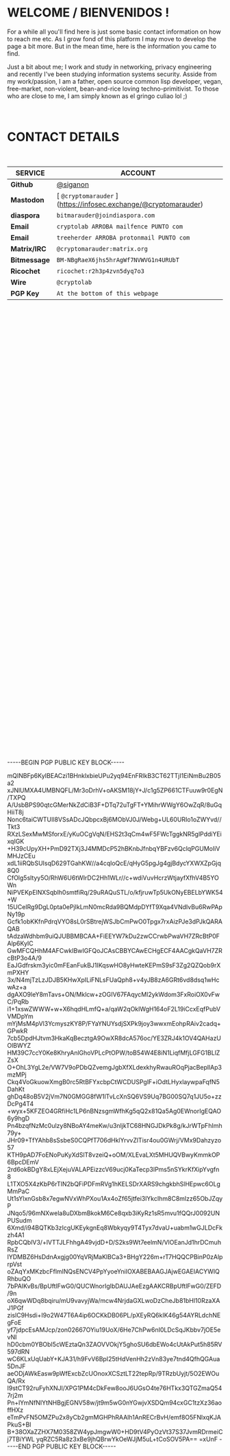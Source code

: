 # WELCOME / BIENVENIDOS !

For a while all you'll find here is just some basic contact information on how to reach me etc. As I grow fond of this platform I may move to develop the page a bit more. But in the mean time, here is the information you came to find.  

Just a bit about me; I work and study in networking, privacy engineering and recently I've been studying information systems security. Asside from my work/passion, I am a father, open source common lisp developer, vegan, free-market, non-violent, bean-and-rice loving techno-primitivist. To those who are close to me, I am simply known as el gringo culiao lol ;)  


<br />

# CONTACT DETAILS
<br />

**SERVICE** | **ACCOUNT**
------------ | -------------
**Github** | [@siganon](https://github.com/siganon)
**Mastodon** | [ `@cryptomarauder` ] (https://infosec.exchange/@cryptomarauder)
**diaspora** | `bitmarauder@joindiaspora.com`
**Email** | `cryptolab ARROBA mailfence PUNTO com`
**Email** | `treeherder ARROBA protonmail PUNTO com`
**Matrix/IRC** | `@cryptomarauder:matrix.org`
**Bitmessage** | `BM-NBgRaeX6jhs5hrAgWf7NVWVG1n4URUbT`
**Ricochet** | `ricochet:r2h3p4zvn5dyq7o3`
**Wire** | `@cryptolab`
**PGP Key** | `At the bottom of this webpage`

<br />
<br />
<br />
<br />
<br />
<br />
<br />
<br />
<br />
<br />
<br />
<br />
<br />
<br />
<br />
<br />
<br />
<br />
<br />
<br />
<br />
<br />
<br />
<br />
<br />
<br />
<br />
<br />
<br />
<br />
<br />
<br />
<br />
<br />
<br />
<br />
<br />
<br />
<br />
<br />
<br />
<br />
<br />
<br />
<br />
<br />
<br />
<br />
<br />
<br />
<br />
<br />
<br />
<br />
<br />
<br />
<br />
<br />
<br />
<br />
<br />
<br />
-----BEGIN PGP PUBLIC KEY BLOCK-----

mQINBFp6KyIBEACzi1BHnklxbieUPu2yq94EnFRlkB3CT62TTjI1EiNmBu2B05a2
xJNlUMXA4UMBNQFL/Mr3oDrhV+oAKSM18jY+J/c1g5ZP661CTFuuw9r0EgN/TXPQ
A/UsbBPS90qtcGMerNkZdCiB3F+DTq72uTgFT+YMihrWWgY6OwZqR/8uGqHiiT8j
Nonc6taiCWTUIl8VSsADcJQbpcxBj6MObVJ0J/Webg+UL60URIo1oZWYvd//Tkt3
RXzLSexMwMSforxE/yKuOCgVqN/EHS2t3qCm4wF5FWcTggkNR5glPddiYEixqIGK
+H39cUpyXH+PmD92TXj3J4MMDcP52hBKnbJfnbqYBFzv6QclqPGUMoIiVMHJzCEu
xdL1iiRQbSUIsqD629TGahKW//a4cqloQcE/qHyG5pgJg4gjBdycYXWXZpGjq8Q0
CfOlg5sltyy5O/RhW6U6tWIrDC2Hh1WLr//c+wdiVuvHcrzWtjayfXfhV4B5YOWn
NiPVEKpElNXSqbIh0smtfiRq/29uRAQuSTL/o/kfjruwTp5UkONyEBELbYWK54+W
15UCeIRg9DgL0pta0ePjIkLmN0mcRda9BQMdpDYfT9Xqa4VNdIvBu6RwPApNy19p
Gcfk1obKKfnPdrqVYO8sL0rSBtrejWSJbCmPwO0Tpgx7rxAizPJe3dPJkQARAQAB
tAdzaWdhbm9uiQJUBBMBCAA+FiEEYW7kDu2zwCCrwbPwaVH7ZRcBtP0FAlp6KyIC
GwMFCQHhM4AFCwkIBwIGFQoJCAsCBBYCAwECHgECF4AACgkQaVH7ZRcBtP3o4A/9
EaJGdfrskm3yic0mFEanFukBJ1IKqswHO8yHwteKEPmS9sF3Zg2QZQob9rXmPXHY
3x/N4mjTzLzJDJB5KHwXpILiFNLsFUaQph8+v4yJB8zA6GRt6vd8dsq1wHcwAz+a
dgAXO9leY8mTavs+ON/Mklcw+zOGIV67FAqycMl2ykWdom3FxRoiOX0vFwC/PqRb
i1+1xswZWWW+w+X6hqdHLmfQ+a/qaW2qOkIWgH164oF2L19iCcxEqfPubVVMDpYm
mYjMsM4pVl3YcmyszKY8P/FYaYNUYsdjSXPk9joy3wwxmEohpRAiv2cadq+GPwkR
7cb5DpdHJtvm3HkaKqBecztgA9OwXR8dcA576oc/YE3ZRJ4k1OV4QAHazUOlBWYZ
HM39C7ccY0Ke8KhryAnlGhoVPLcPtOPW/toB54W4E8iN1LiqfMfjLGFG1BLlZZsX
O+OhL3YgL2e/VW7V9oPDbQZvemgJgbXfXLdexkhyRwauROqPjacBepllAp3mzMPj
Ckq4VoGkuowXmgB0rc5RtBFYxcbpCtWCDUSPglF+iOdtLHyxlaywpaFqfN5DahKt
ghDq48oB5V2jVm7N0GMGG8fW1lTvLcXnSQ6VS9Uq7BG00SQ7q1JU5o+zzDcPg4T4
+wyx+5KFZEO4GRfiHc1LP6nBNzsgmWfhKg5qQ2x81Qa5Ag0EWnorIgEQAO6y9hgD
Pn4bzqfNzMc0ulzy8NBoAY4meKw/u3nljkTC68HNGJDkPk8g/kJrWTpFhImh79y+
JHr09+TfYAhb8sSsbeS0CQPfT706dHklYrvvZlTisr4ou0GWrj/VMx9Dahzyzo57
KTH9pAD7FoENoPuKyXdSlT8vzeiQ+oOM/XLEvaLXt5MHUQVBwyKmmkOP6BpcDEmV
2rd6okBDgY8xLEjXejuVALAPEizzcV69ucj0KaTecp3lPms5nSYkrKfXipYvgfn8
L1TXO5X4zKbP6rTIN2bQFiPDFmRVg1hKELSDrXARS9chgkbhSlHEpwc6OLgMmPaC
Ut1sYlxnGsb8x7egwNVxWhPXou1Ax4oZf65jtfei3lYkcIhm8C8mlzz65ObJZqyP
JNqo5/96mNXwela8uDXbmBkokM6Ce8qxb3iKyRz1sR5mvu1fQQrJ0092UNPUSudm
6Xmd/i94BQTKb3zIcgUKEykgnEq8Wbkyqy9T4Tyx7dvaU+uabm1wGJLDcFkzh4A1
RpbCQblV3/+lVTTJLFhhgA49vjdD+D/S2ks9Wt7eelmN/VlOEanJd1hrDCmuhRsZ
IYDMBZ6HsDdnAxgjg00YqVRjMaKlBCa3+BHgY226m+rT7HQQCPBinP0zAlprpVst
oZAqYxMKzbcFflmINQsENCV4PpYyoeYniIOXABEBAAGJAjwEGAEIACYWIQRhbuQO
7bPAIKvBs/BpUftlFwG0/QUCWnorIgIbDAUJAeEzgAAKCRBpUftlFwG0/ZEFD/9n
oX6qwWDq8bqiru/mU9vavyjWa/mcw4NrjdaGXLwoDzCheJb81bHl10RzaXAJ1PGf
zislC9Hsdi+I9o2W47T6A4ip6OCKkDB06PL/pXEyRQ6kIK46g54AYRLdchNEgFoE
yf7jdpcEsAMJcp/zon02667OYiu19UoX/6He7ChPw6nI0LDcSqJKbbv7jOE5evNI
hD0cbm0YBObI5cWEztaQn3ZAOVVOkjY5ghoSU6dbEWo4cUtAkPut5h85RV597dRN
wC6KLxUqUabY+KJA31/h9FvV6BpI25tHdVenHh2zVn83ye7tnd4QfhQGAua5DnJF
aeODjAWkEasw9pWfExcbZcUOnoxXCSztLT22tepRp/9TRzbUyjt/5O2EWOuQA/Rx
I9stCT92ruFyhXNJl/XPG1PM4cDkFew8ooJ6UGsO4te76HTkx3QTGZmaQ547rj2m
Pn+lYmNfNIYtNHBgjEGNV58w/jt9m5wG0nYGwjvXSDQm94cxGC1tzXz36aoffHXz
eTmPvFN5OMZPu2x8yCb2gmMGHPhRAAlh1AnRECrBvH/emf8O5FNlxqKJAPkuS+BI
B+38OXaZZHX7M0358ZW4ypJmgwW0+HD9tV4PyOzVt37S37JvmRDrmeiCj7TBiYWL
yqRZC5Ra8z3xBe9jhQBrwYkOeWJjM5uL+tCoSOV5PA==
=xUnF
-----END PGP PUBLIC KEY BLOCK-----

<br />
<br />
<br />
<br />
<br />

